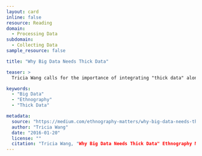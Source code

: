 ```yaml
---
layout: card
inline: false
resource: Reading
domain:
  - Processing Data
subdomain:
  - Collecting Data
sample_resource: false

title: "Why Big Data Needs Thick Data"

teaser: >
  Tricia Wang calls for the importance of integrating "thick data" alongside "big data," or qualitative insights gathered from human interactions, emotions, and stories. These can fill the gaps left by big data, offering a more comprehensive understanding of human behavior and aiding in better decision-making.

keywords:
  - "Big Data"
  - "Ethnography"
  - "Thick Data"

metadata:
  source: "https://medium.com/ethnography-matters/why-big-data-needs-thick-data-b4b3e75e3d7"
  author: "Tricia Wang"
  date: "2016-01-20"
  license: ""
  citation: "Tricia Wang, "Why Big Data Needs Thick Data" Ethnography Matters (Jan 20, 2016) https://medium.com/ethnography-matters/why-big-data-needs-thick-data-b4b3e75e3d7"
---
```

